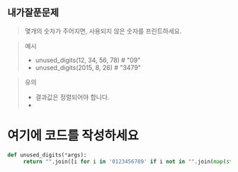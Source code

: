 ## 내가잘푼문제

> 몇개의 숫자가 주어지면, 사용되지 않은 숫자를 프린트하세요.

> 예시
>
> - unused_digits(12, 34, 56, 78) # "09"
> - unused_digits(2015, 8, 26) # "3479"

> 유의
>
> - 결과값은 정렬되어야 합니다.
> - 

# 여기에 코드를 작성하세요
```python
def unused_digits(*args):
     return "".join([i for i in '0123456789' if i not in "".join(map(str,args))])

```



